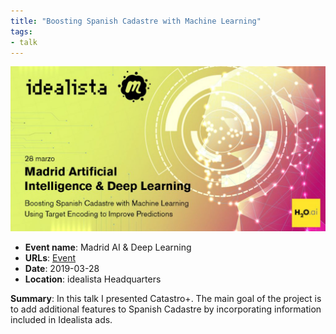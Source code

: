 ```yaml
---
title: "Boosting Spanish Cadastre with Machine Learning"
tags:
- talk
---
```


![Spanish Cadastre](appearances/2019/Spanish%20Cadastre%20h2o/Spanish%20Cadastre.jpg)

- **Event name**: Madrid AI & Deep Learning
- **URLs**: [Event](https://www.meetup.com/es-ES/Madrid-Artificial-Intelligence-Deep-Learning/) 
- **Date**: 2019-03-28
- **Location**: idealista Headquarters

**Summary**: In this talk I presented Catastro+. The main goal of the project is to add additional features to Spanish Cadastre by incorporating information included in Idealista ads.